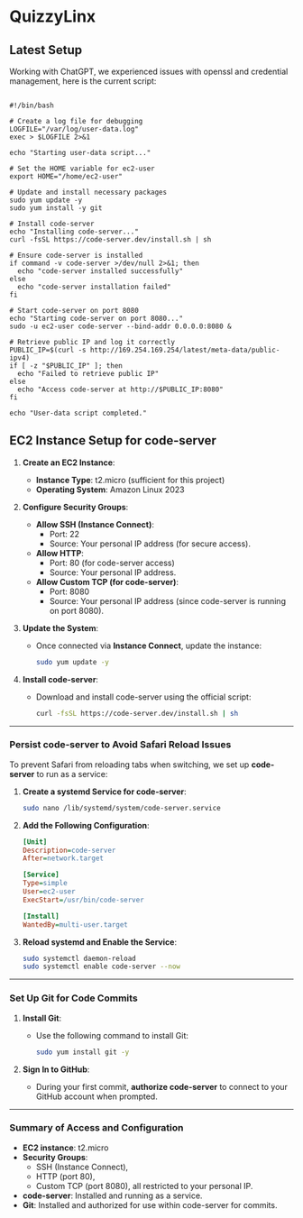 # QuizzyLinx

## Latest Setup

Working with ChatGPT, we experienced issues with openssl and credential management, here is the current script:

```

#!/bin/bash

# Create a log file for debugging
LOGFILE="/var/log/user-data.log"
exec > $LOGFILE 2>&1

echo "Starting user-data script..."

# Set the HOME variable for ec2-user
export HOME="/home/ec2-user"

# Update and install necessary packages
sudo yum update -y
sudo yum install -y git

# Install code-server
echo "Installing code-server..."
curl -fsSL https://code-server.dev/install.sh | sh

# Ensure code-server is installed
if command -v code-server >/dev/null 2>&1; then
  echo "code-server installed successfully"
else
  echo "code-server installation failed"
fi

# Start code-server on port 8080
echo "Starting code-server on port 8080..."
sudo -u ec2-user code-server --bind-addr 0.0.0.0:8080 &

# Retrieve public IP and log it correctly
PUBLIC_IP=$(curl -s http://169.254.169.254/latest/meta-data/public-ipv4)
if [ -z "$PUBLIC_IP" ]; then
  echo "Failed to retrieve public IP"
else
  echo "Access code-server at http://$PUBLIC_IP:8080"
fi

echo "User-data script completed."

```




## EC2 Instance Setup for code-server

1. **Create an EC2 Instance**:
   - **Instance Type**: t2.micro (sufficient for this project)
   - **Operating System**: Amazon Linux 2023

2. **Configure Security Groups**:
   - **Allow SSH (Instance Connect)**: 
     - Port: 22
     - Source: Your personal IP address (for secure access).
   - **Allow HTTP**:
     - Port: 80 (for code-server access)
     - Source: Your personal IP address.
   - **Allow Custom TCP (for code-server)**:
     - Port: 8080
     - Source: Your personal IP address (since code-server is running on port 8080).

3. **Update the System**:
   - Once connected via **Instance Connect**, update the instance:
     ```bash
     sudo yum update -y
     ```

4. **Install code-server**:
   - Download and install code-server using the official script:
     ```bash
     curl -fsSL https://code-server.dev/install.sh | sh
     ```

---

### Persist code-server to Avoid Safari Reload Issues

To prevent Safari from reloading tabs when switching, we set up **code-server** to run as a service:

1. **Create a systemd Service for code-server**:
   ```bash
   sudo nano /lib/systemd/system/code-server.service
   ```

2. **Add the Following Configuration**:
   ```ini
   [Unit]
   Description=code-server
   After=network.target

   [Service]
   Type=simple
   User=ec2-user
   ExecStart=/usr/bin/code-server

   [Install]
   WantedBy=multi-user.target
   ```

3. **Reload systemd and Enable the Service**:
   ```bash
   sudo systemctl daemon-reload
   sudo systemctl enable code-server --now
   ```

---

### Set Up Git for Code Commits

1. **Install Git**:
   - Use the following command to install Git:
     ```bash
     sudo yum install git -y
     ```

2. **Sign In to GitHub**:
   - During your first commit, **authorize code-server** to connect to your GitHub account when prompted.

---

### Summary of Access and Configuration

- **EC2 instance**: t2.micro
- **Security Groups**: 
  - SSH (Instance Connect), 
  - HTTP (port 80), 
  - Custom TCP (port 8080), all restricted to your personal IP.
- **code-server**: Installed and running as a service.
- **Git**: Installed and authorized for use within code-server for commits.